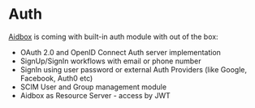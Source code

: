 # Auth

[Aidbox](https://www.health-samurai.io/aidbox) is coming with built-in auth module with out of the box:

* OAuth 2.0 and OpenID Connect Auth server implementation
* SignUp/SignIn workflows with email or phone number
* SignIn using user password or external Auth Providers \(like Google, Facebook, Auth0 etc\)
* SCIM User and Group management module
* Aidbox as Resource Server - access by JWT 



